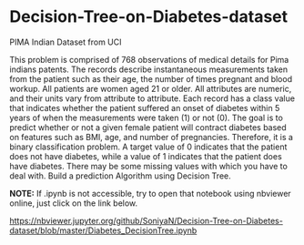 # Decision-Tree-on-Diabetes-dataset
PIMA Indian Dataset from UCI

This problem is comprised of 768 observations of medical details for Pima indians patents. The records describe instantaneous measurements taken from the patient such as their age, the number of times pregnant and blood workup. All patients are women aged 21 or older. All attributes are numeric, and their units vary from attribute to attribute.
Each record has a class value that indicates whether the patient suffered an onset of diabetes within 5 years of when the measurements were taken (1) or not (0).
The goal is to predict whether or not a given female patient will contract diabetes based on features such as BMI, age, and number of pregnancies. Therefore, it is a binary classification problem. A target value of 0 indicates that the patient does not have diabetes, while a value of 1 indicates that the patient does have diabetes.
There may be some missing values with which you have to deal with.
Build a prediction Algorithm using Decision Tree.

<b>NOTE:</b> If .ipynb is not accessible, try to open that notebook using nbviewer online, just click on the link below.

https://nbviewer.jupyter.org/github/SoniyaN/Decision-Tree-on-Diabetes-dataset/blob/master/Diabetes_DecisionTree.ipynb
